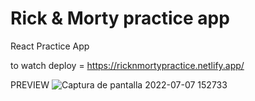 # Rick & Morty practice app

React Practice App

to watch deploy = https://ricknmortypractice.netlify.app/

PREVIEW
 ![Captura de pantalla 2022-07-07 152733](https://user-images.githubusercontent.com/96136484/177865232-486e951d-1196-4915-84f3-c5f3091587dd.png)
